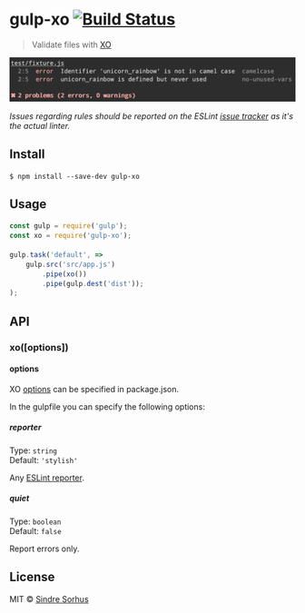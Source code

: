 # gulp-xo [![Build Status](https://travis-ci.org/sindresorhus/gulp-xo.svg?branch=master)](https://travis-ci.org/sindresorhus/gulp-xo)

> Validate files with [XO](https://github.com/sindresorhus/xo)

![](screenshot.png)

*Issues regarding rules should be reported on the ESLint [issue tracker](https://github.com/eslint/eslint/issues) as it's the actual linter.*


## Install

```
$ npm install --save-dev gulp-xo
```


## Usage

```js
const gulp = require('gulp');
const xo = require('gulp-xo');

gulp.task('default', =>
	gulp.src('src/app.js')
		.pipe(xo())
		.pipe(gulp.dest('dist'));
);
```


## API

### xo([options])

#### options

XO [options](https://github.com/sindresorhus/xo#config) can be specified in package.json.

In the gulpfile you can specify the following options:

##### reporter

Type: `string`<br>
Default: `'stylish'`

Any [ESLint reporter](http://eslint.org/docs/user-guide/command-line-interface#f-format).

##### quiet

Type: `boolean`<br>
Default: `false`

Report errors only.


## License

MIT © [Sindre Sorhus](http://sindresorhus.com)
